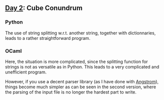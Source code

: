 ## [Day 2](https://adventofcode.com/2023/day/2): Cube Conundrum

### Python

The use of string splitting w.r.t. another string, together with dictionnaries, leads to a rather straightforward program.

### OCaml

Here, the situation is more complicated, since the splitting function for strings is not as versatile as in Python. This leads to a very complicated and unefficient program.

However, if you use a decent parser library (as I have done with [Angstrom](https://github.com/inhabitedtype/angstrom)), things become much simpler as can be seen in the second version, where the parsing of the input file is no longer the hardest part to write.
